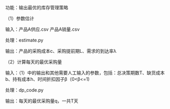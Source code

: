 功能：输出最优的库存管理策略

（1）参数估计

输入：产品A供应.csv 产品A销量.csv

处理：estimate.py

输出：产品的采购成本c、采购提前期L、需求的到达率λ

（2）计算每天的最优采购量

输入：（1）中的输出和其他需要人工输入的参数，包括：总决策期数T、缺货成本b、持有成本h、时间折扣因子β（0<β<=1)

处理：dp_code.py

输出：每天的最优采购量q，一共T天